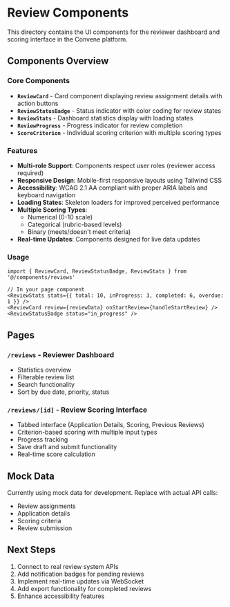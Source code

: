 # Review Components

This directory contains the UI components for the reviewer dashboard and scoring interface in the Convene platform.

## Components Overview

### Core Components

- **`ReviewCard`** - Card component displaying review assignment details with action buttons
- **`ReviewStatusBadge`** - Status indicator with color coding for review states
- **`ReviewStats`** - Dashboard statistics display with loading states
- **`ReviewProgress`** - Progress indicator for review completion
- **`ScoreCriterion`** - Individual scoring criterion with multiple scoring types

### Features

- **Multi-role Support**: Components respect user roles (reviewer access required)
- **Responsive Design**: Mobile-first responsive layouts using Tailwind CSS
- **Accessibility**: WCAG 2.1 AA compliant with proper ARIA labels and keyboard navigation
- **Loading States**: Skeleton loaders for improved perceived performance
- **Multiple Scoring Types**: 
  - Numerical (0-10 scale)
  - Categorical (rubric-based levels)
  - Binary (meets/doesn't meet criteria)
- **Real-time Updates**: Components designed for live data updates

### Usage

```tsx
import { ReviewCard, ReviewStatusBadge, ReviewStats } from '@/components/reviews'

// In your page component
<ReviewStats stats={{ total: 10, inProgress: 3, completed: 6, overdue: 1 }} />
<ReviewCard review={reviewData} onStartReview={handleStartReview} />
<ReviewStatusBadge status="in_progress" />
```

## Pages

### `/reviews` - Reviewer Dashboard
- Statistics overview
- Filterable review list
- Search functionality
- Sort by due date, priority, status

### `/reviews/[id]` - Review Scoring Interface
- Tabbed interface (Application Details, Scoring, Previous Reviews)
- Criterion-based scoring with multiple input types
- Progress tracking
- Save draft and submit functionality
- Real-time score calculation

## Mock Data

Currently using mock data for development. Replace with actual API calls:

- Review assignments
- Application details
- Scoring criteria
- Review submission

## Next Steps

1. Connect to real review system APIs
2. Add notification badges for pending reviews
3. Implement real-time updates via WebSocket
4. Add export functionality for completed reviews
5. Enhance accessibility features